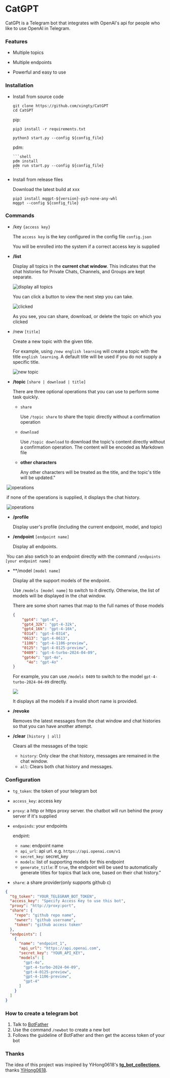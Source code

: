 # CatGPT 

CatGPt is a Telegram bot that integrates with OpenAI's api for people who like to use OpenAI in Telegram.

### Features
* Multiple topics
  
 * Multiple endpoints

 * Powerful and easy to use



### Installation

* Install from source code

  ```shell
  git clone https://github.com/xingty/CatGPT
  cd CatGPT
  ```
  
  pip: 
  
  ```shell
  pip3 install -r requirements.txt
  
  python3 start.py --config ${config_file}
  ```
  
  pdm:
  
	  ```shell
	  pdm install
	  pdm run start.py --config ${config_file}
	  ```

* Install from release files

  Download the latest build at xxx
  
  ```shell
  pip3 install mqgpt-${version}-py3-none-any-whl
  mqgpt --config ${config_file}
  ```


 ### Commands

 * /key `{access key}`

   The `access key` is the key configured in the config file `config.json`

   You will be enrolled into the system if a correct access key is supplied

 * **/list**

   Display all topics in the **current chat window**. This indicates that the chat histories for Private Chats, Channels, and Groups are kept separate.

   ![display all topics](assets/list.png)

   You can click a button to view the next step you can take.

   ![clicked](assets/list_clicked.png)

   As you see, you can share, download, or delete the topic on which you clicked

 * /new `[title]`

   Create a new topic with the given title. 

   For example, using `/new english learning` will create a topic with the title `english learning`. A default title will be used if you do not supply a specific title.

   ![new topic](assets/new.png)

* **/topic** `[share | download | title]`

  There are three optional operations that you can use to perform some task quickly.

  * `share`

    Use `/topic share` to share the topic directly without a confirmation operation

  * `download`

    Use `/topic download` to download the topic's content directly without a confirmation operation. The content will be encoded as Markdown file
	  
  * **other characters**

    Any other characters will be treated as the title, and the topic's title will be updated."
	

​		![operations](assets/dl_share.png)

​	if none of the operations is supplied, it displays the chat history.

​		![operations](assets/topic.png)

* **/profile**

  Display user's profile (including the current endpoint, model, and topic)

* **/endpoint** `[endpoint name]`

  Display all endpoints.

​	You can also swtich to an endpoint directly with the command `/endpoints [your endpoint name]`

* **/model `[model name]`

  Display all the support models of the endpoint.

  Use `/models [model name]` to switch to it directly. Otherwise, the list of models will be displayed in the  chat window.

  There are some short names that map to the full names of those models

  ```json
  {
      "gpt4": "gpt-4",
      "gpt4_32k": "gpt-4-32k",
      "gpt4_16k": "gpt-4-16k",
      "0314": "gpt-4-0314",
      "0613": "gpt-4-0613",
      "1106": "gpt-4-1106-preview",
      "0125": "gpt-4-0125-preview",
      "0409": "gpt-4-turbo-2024-04-09",
      "gpt4o": "gpt-4o",
    	"4o": "gpt-4o"
  }
	```
	For example, you can use `/models 0409` to switch to the model `gpt-4-turbo-2024-04-09` directly.
	
	![](assets/model.png)
	
	It displays all the models if a invalid short name is provided.
	
* **/revoke**

  Removes the latest messages from the chat window and chat histories so that you can have another attempt.

* **/clear** `[history | all]`

  Clears all the messages of the topic
  
  * `history`: Only clear the chat history, messages are remained in the chat window.
  * `all`: Clears both chat history and messages.



### Configuration

* `tg_token`: the token of your telegram bot

* `access_key`: access key

* `proxy`: a http or https proxy server. the chatbot will run behind the proxy server if it's supplied

* `endpoinds`: your endpoints

  endpint:

  * `name`: endpoint name
  * `api_url`: api url. e.g. `https://api.openai.com/v1`
  * `secret_key`: secret_key
  * `models`: list of supporting models for this endpoint
  * `generate_title`: If `true`, the endpoint will be used to automatically generate titles for topics that lack one, based on their chat history."

* `share`: a share provider(only supports github c)

```json
{
  "tg_token": "YOUR_TELEGRAM_BOT_TOKEN",
  "access_key": "Specify Access Key to use this bot",
  "proxy": "http://proxy:port",
  "share": {
    "repo": "github repo name",
    "owner": "github username",
    "token": "github access token"
  },
  "endpoints": [
    {
      "name": "endpoint_1",
      "api_url": "https://api.openai.com",
      "secret_key": "YOUR_API_KEY",
      "models": [
        "gpt-4o",
        "gpt-4-turbo-2024-04-09",
        "gpt-4-0125-preview",
        "gpt-4-1106-preview",
        "gpt-4"
      ]
    }
  ]
}
```



### How to create a telegram bot

1. Talk to [BotFather](https://t.me/BotFather)
2. Use the command `/newbot` to create a new bot
3. Follows the guideline of BotFather and then get the access token of your bot



### Thanks

The idea of this project was inspired by YiHong0618's **[tg_bot_collections](https://github.com/yihong0618/tg_bot_collections)**, thanks [YiHong0618](https://github.com/yihong0618).
